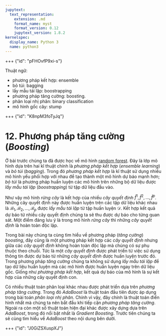 ```yaml
---
jupytext:
  text_representation:
    extension: .md
    format_name: myst
    format_version: 0.12
    jupytext_version: 1.8.2
kernelspec:
  display_name: Python 3
  name: python3
---
```


+++ {"id": "pFHOvfP9xi-s"}

Thuật ngữ:

* phương pháp kết hợp: ensemble
* bỏ túi: bagging
* lấy mẫu tái lặp: boostrapping
* phương pháp tăng cường: boosting.
* phân loại nhị phân: binary classification
* mô hình gốc cây: stump

+++ {"id": "K8npM3foTyJq"}

# 12. Phương pháp tăng cường (_Boosting_)

Ở bài trước chúng ta đã được học về mô hình [random forest](https://phamdinhkhanh.github.io/deepai-book/ch_ml/index_RandomForest.html). Đây là lớp mô hình dựa trên hai kĩ thuật chính là _phương pháp kết hợp_ (_ensemble learning_) và _bỏ túi_ (_bagging_). Trong đó _phương pháp kết hợp_ là kĩ thuật sử dụng nhiều mô hình yếu phối hợp với nhau để tạo thành một mô hình dự báo mạnh hơn; _bỏ túi_ là phương pháp huấn luyện các mô hình trên những bộ dữ liệu được _lấy mẫu tái lặp_ (_boostrapping_) từ tập dữ liệu đầu vào.

Như vậy mô hình _rừng cây_ là kết hợp của nhiều _cây quyết định_ $\hat{f}^1, \hat{f}^2, \dots, \hat{f}^p$. Những cây quyết định này được huấn luyện trên các tập dữ liệu khác nhau là $\mathcal{B}_1, \mathcal{B}_2, \dots, \mathcal{B}_p$ được _lấy mẫu tái lặp_ từ tập huấn luyện $\mathcal{D}$. Kết hợp kết quả dự báo từ nhiều cây quyết định chúng ta sẽ thu được dự báo cho từng quan sát. Một điểm đáng lưu ý là trong mô hình _rừng cây_ thì những _cây quyết định_ là hoàn toàn độc lập.

Trong bài này chúng ta cùng tìm hiểu về phương pháp (_tăng cường_) _boosting_, đây cũng là một phương pháp kết hợp các _cây quyết định_ nhưng giữa các _cây quyết định_ không hoàn toàn độc lập mà chúng có sự phụ thuộc theo chuỗi. Tức là một _cây quyết định_ được phát triển từ việc sử dụng thông tin được dự báo từ những _cây quyết định_ được huấn luyện trước đó. Trong phương pháp _tăng cường_ chúng ta không sử dụng _lấy mẫu tái lặp_ để tạo dữ liệu huấn luyện mà các mô hình được huấn luyện ngay trên dữ liệu gốc. Giống như _phương pháp kết hợp_, kết quả dự báo của mô hình là sự kết hợp của những cây quyết định con.

Có nhiều thuật toán phân loại khác nhau được phát triển dựa trên _phương pháp tăng cường_. Trong đó _AdaBoost_ là thuật toán đầu tiên được áp dụng trong bài toán _phân loại nhị phân_. Chính vì vậy, đây chính là thuật toán điển hình nhất mà chúng ta nên bắt đầu khi tiếp cận _phương pháp tăng cường_. Ngoài ra còn một số thuật toán hiện đại khác được xây dựng dựa trên _AdaBoost_, trong đó nổi bật nhất là _Gradient Boosting_. Trước tiên chúng ta sẽ cùng tìm hiểu về _AdaBoost_ theo nội dung bên dưới.

+++ {"id": "J0GiZSXuspXJ"}